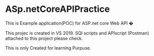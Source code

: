 # ASp.netCoreAPIPractice
This is Example application(POC) for ASP.net core Web API 
�

This projec is created in VS 2019.
SQl scripts and APIscript (Postman) attached to this project please check.

This is only Created for learning Purpuse.
